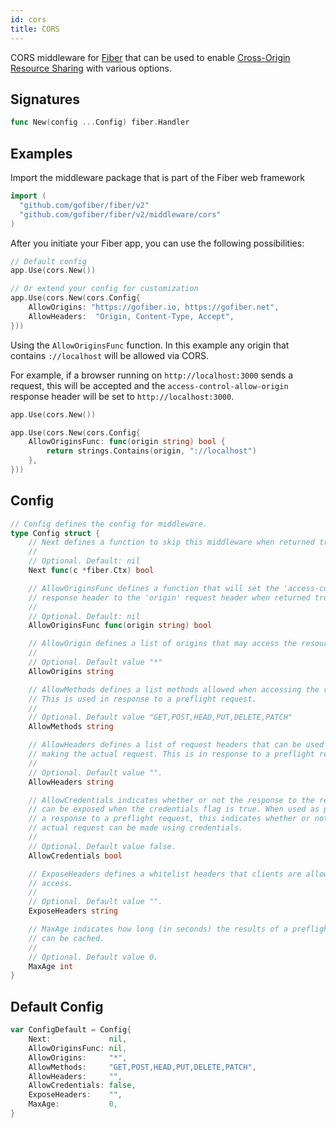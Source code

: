 ```yaml
---
id: cors
title: CORS
---
```


CORS middleware for [Fiber](https://github.com/gofiber/fiber) that can be used to enable [Cross-Origin Resource Sharing](https://developer.mozilla.org/en-US/docs/Web/HTTP/CORS) with various options.

## Signatures

```go
func New(config ...Config) fiber.Handler
```

## Examples

Import the middleware package that is part of the Fiber web framework

```go
import (
  "github.com/gofiber/fiber/v2"
  "github.com/gofiber/fiber/v2/middleware/cors"
)
```

After you initiate your Fiber app, you can use the following possibilities:

```go
// Default config
app.Use(cors.New())

// Or extend your config for customization
app.Use(cors.New(cors.Config{
    AllowOrigins: "https://gofiber.io, https://gofiber.net",
    AllowHeaders:  "Origin, Content-Type, Accept",
}))
```

Using the `AllowOriginsFunc` function. In this example any origin that contains `://localhost` will be allowed via CORS.

For example, if a browser running on `http://localhost:3000` sends a request, this will be accepted and the `access-control-allow-origin` response header will be set to `http://localhost:3000`.

```go
app.Use(cors.New())

app.Use(cors.New(cors.Config{
    AllowOriginsFunc: func(origin string) bool {
        return strings.Contains(origin, "://localhost")
    },
}))
```

## Config

```go
// Config defines the config for middleware.
type Config struct {
	// Next defines a function to skip this middleware when returned true.
	//
	// Optional. Default: nil
	Next func(c *fiber.Ctx) bool

	// AllowOriginsFunc defines a function that will set the 'access-control-allow-origin'
	// response header to the 'origin' request header when returned true.
	//
	// Optional. Default: nil
	AllowOriginsFunc func(origin string) bool

	// AllowOrigin defines a list of origins that may access the resource.
	//
	// Optional. Default value "*"
	AllowOrigins string

	// AllowMethods defines a list methods allowed when accessing the resource.
	// This is used in response to a preflight request.
	//
	// Optional. Default value "GET,POST,HEAD,PUT,DELETE,PATCH"
	AllowMethods string

	// AllowHeaders defines a list of request headers that can be used when
	// making the actual request. This is in response to a preflight request.
	//
	// Optional. Default value "".
	AllowHeaders string

	// AllowCredentials indicates whether or not the response to the request
	// can be exposed when the credentials flag is true. When used as part of
	// a response to a preflight request, this indicates whether or not the
	// actual request can be made using credentials.
	//
	// Optional. Default value false.
	AllowCredentials bool

	// ExposeHeaders defines a whitelist headers that clients are allowed to
	// access.
	//
	// Optional. Default value "".
	ExposeHeaders string

	// MaxAge indicates how long (in seconds) the results of a preflight request
	// can be cached.
	//
	// Optional. Default value 0.
	MaxAge int
}
```

## Default Config

```go
var ConfigDefault = Config{
    Next:             nil,
    AllowOriginsFunc: nil,
    AllowOrigins:     "*",
    AllowMethods:     "GET,POST,HEAD,PUT,DELETE,PATCH",
    AllowHeaders:     "",
    AllowCredentials: false,
    ExposeHeaders:    "",
    MaxAge:           0,
}
```
